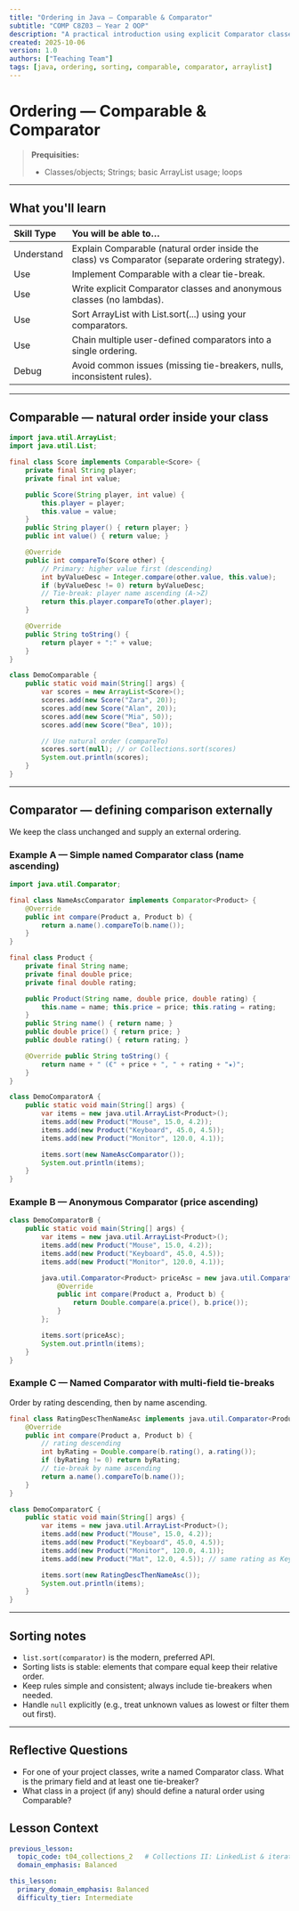 ```yaml
---
title: "Ordering in Java — Comparable & Comparator"
subtitle: "COMP C8Z03 — Year 2 OOP"
description: "A practical introduction using explicit Comparator classes and anonymous classes. ArrayList-only; ends with chaining user-defined comparators."
created: 2025-10-06
version: 1.0
authors: ["Teaching Team"]
tags: [java, ordering, sorting, comparable, comparator, arraylist]
---
```


# Ordering — Comparable & Comparator

> **Prequisities:**
> - Classes/objects; Strings; basic ArrayList usage; loops 

---

## What you'll learn

| Skill Type | You will be able to… |
| :-- | :-- |
| Understand | Explain Comparable (natural order inside the class) vs Comparator (separate ordering strategy). |
| Use | Implement Comparable<T> with a clear tie-break. |
| Use | Write explicit Comparator classes and anonymous classes (no lambdas). |
| Use | Sort ArrayList<T> with List.sort(...) using your comparators. |
| Use | Chain multiple user-defined comparators into a single ordering. |
| Debug | Avoid common issues (missing tie-breakers, nulls, inconsistent rules). |

---

## Comparable — natural order inside your class

```java
import java.util.ArrayList;
import java.util.List;

final class Score implements Comparable<Score> {
    private final String player;
    private final int value;

    public Score(String player, int value) {
        this.player = player;
        this.value = value;
    }
    public String player() { return player; }
    public int value() { return value; }

    @Override
    public int compareTo(Score other) {
        // Primary: higher value first (descending)
        int byValueDesc = Integer.compare(other.value, this.value);
        if (byValueDesc != 0) return byValueDesc;
        // Tie-break: player name ascending (A->Z)
        return this.player.compareTo(other.player);
    }

    @Override
    public String toString() {
        return player + ":" + value;
    }
}

class DemoComparable {
    public static void main(String[] args) {
        var scores = new ArrayList<Score>();
        scores.add(new Score("Zara", 20));
        scores.add(new Score("Alan", 20));
        scores.add(new Score("Mia", 50));
        scores.add(new Score("Bea", 10));

        // Use natural order (compareTo)
        scores.sort(null); // or Collections.sort(scores)
        System.out.println(scores);
    }
}
```

---

## Comparator — defining comparison externally

We keep the class unchanged and supply an external ordering.

### Example A — Simple named Comparator class (name ascending)

```java
import java.util.Comparator;

final class NameAscComparator implements Comparator<Product> {
    @Override
    public int compare(Product a, Product b) {
        return a.name().compareTo(b.name());
    }
}

final class Product {
    private final String name;
    private final double price;
    private final double rating;

    public Product(String name, double price, double rating) {
        this.name = name; this.price = price; this.rating = rating;
    }
    public String name() { return name; }
    public double price() { return price; }
    public double rating() { return rating; }

    @Override public String toString() {
        return name + " (€" + price + ", " + rating + "★)";
    }
}

class DemoComparatorA {
    public static void main(String[] args) {
        var items = new java.util.ArrayList<Product>();
        items.add(new Product("Mouse", 15.0, 4.2));
        items.add(new Product("Keyboard", 45.0, 4.5));
        items.add(new Product("Monitor", 120.0, 4.1));

        items.sort(new NameAscComparator());
        System.out.println(items);
    }
}
```

### Example B — Anonymous Comparator (price ascending)

```java
class DemoComparatorB {
    public static void main(String[] args) {
        var items = new java.util.ArrayList<Product>();
        items.add(new Product("Mouse", 15.0, 4.2));
        items.add(new Product("Keyboard", 45.0, 4.5));
        items.add(new Product("Monitor", 120.0, 4.1));

        java.util.Comparator<Product> priceAsc = new java.util.Comparator<Product>() {
            @Override
            public int compare(Product a, Product b) {
                return Double.compare(a.price(), b.price());
            }
        };

        items.sort(priceAsc);
        System.out.println(items);
    }
}
```

### Example C — Named Comparator with multi-field tie-breaks
Order by rating descending, then by name ascending.

```java
final class RatingDescThenNameAsc implements java.util.Comparator<Product> {
    @Override
    public int compare(Product a, Product b) {
        // rating descending
        int byRating = Double.compare(b.rating(), a.rating());
        if (byRating != 0) return byRating;
        // tie-break by name ascending
        return a.name().compareTo(b.name());
    }
}

class DemoComparatorC {
    public static void main(String[] args) {
        var items = new java.util.ArrayList<Product>();
        items.add(new Product("Mouse", 15.0, 4.2));
        items.add(new Product("Keyboard", 45.0, 4.5));
        items.add(new Product("Monitor", 120.0, 4.1));
        items.add(new Product("Mat", 12.0, 4.5)); // same rating as Keyboard

        items.sort(new RatingDescThenNameAsc());
        System.out.println(items);
    }
}
```
---

## Sorting notes

- `list.sort(comparator)` is the modern, preferred API.
- Sorting lists is stable: elements that compare equal keep their relative order.
- Keep rules simple and consistent; always include tie-breakers when needed.
- Handle `null` explicitly (e.g., treat unknown values as lowest or filter them out first).

---

## Reflective Questions

- For one of your project classes, write a named Comparator class. What is the primary field and at least one tie-breaker?
- What class in a project (if any) should define a natural order using Comparable?

## Lesson Context 
```yaml
previous_lesson:
  topic_code: t04_collections_2   # Collections II: LinkedList & iteration patterns
  domain_emphasis: Balanced

this_lesson:
  primary_domain_emphasis: Balanced
  difficulty_tier: Intermediate
```